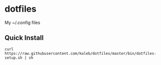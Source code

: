 dotfiles
========

My ~/.config files

Quick Install
-------------

    curl https://raw.githubusercontent.com/kaleb/dotfiles/master/bin/dotfiles-setup.sh | sh
